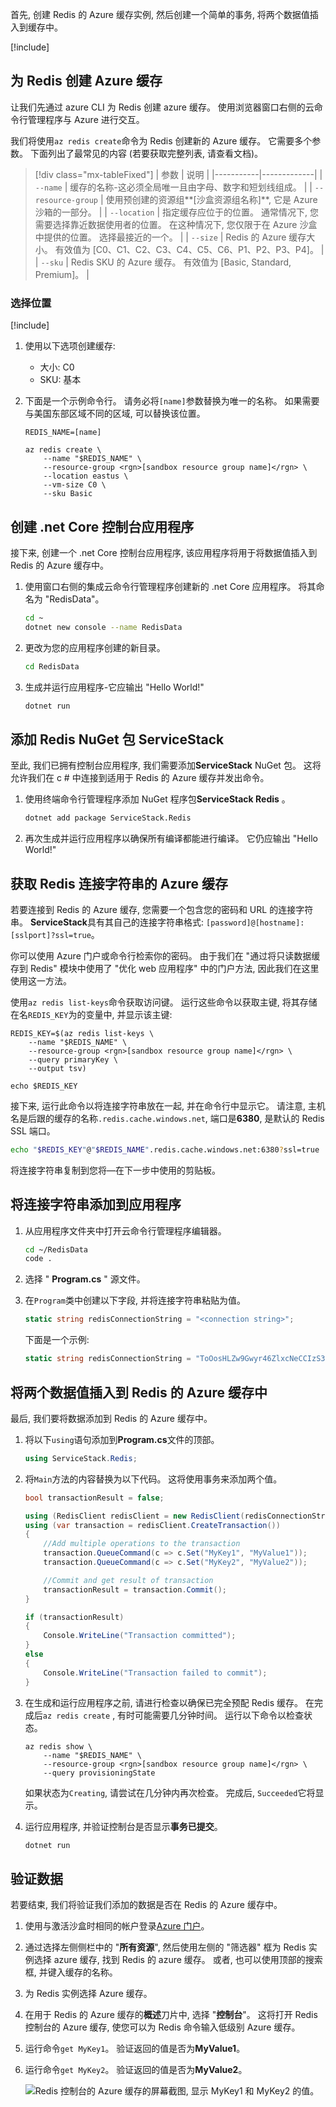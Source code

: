 首先, 创建 Redis 的 Azure 缓存实例, 然后创建一个简单的事务, 将两个数据值插入到缓存中。

<!-- Activate the sandbox -->
[!include[](../../../includes/azure-sandbox-activate.md)]

## <a name="create-an-azure-cache-for-redis"></a>为 Redis 创建 Azure 缓存

让我们先通过 azure CLI 为 Redis 创建 azure 缓存。 使用浏览器窗口右侧的云命令行管理程序与 Azure 进行交互。

我们将使用`az redis create`命令为 Redis 创建新的 Azure 缓存。 它需要多个参数。 下面列出了最常见的内容 (若要获取完整列表, 请查看文档)。

> [!div class="mx-tableFixed"]
> | 参数 | 说明 |
> |-----------|-------------|
> | `--name`    | 缓存的名称-这必须全局唯一且由字母、数字和短划线组成。 |
> | `--resource-group` | 使用预创建的资源组**<rgn>[沙盒资源组名称]</rgn>**, 它是 Azure 沙箱的一部分。 |
> | `--location` | 指定缓存应位于的位置。 通常情况下, 您需要选择靠近数据使用者的位置。 在这种情况下, 您仅限于在 Azure 沙盒中提供的位置。 选择最接近的一个。 |
> | `--size` | Redis 的 Azure 缓存大小。 有效值为 [C0、C1、C2、C3、C4、C5、C6、P1、P2、P3、P4]。 |
> | `--sku` | Redis SKU 的 Azure 缓存。 有效值为 [Basic, Standard, Premium]。 |

### <a name="select-a-location"></a>选择位置
<!-- Resource selection -->
[!include[](../../../includes/azure-sandbox-regions-first-mention-note.md)]

1. 使用以下选项创建缓存:
    - 大小: C0
    - SKU: 基本

1. 下面是一个示例命令行。 请务必将`[name]`参数替换为唯一的名称。 如果需要与美国东部区域不同的区域, 可以替换该位置。

    ```azurecli
    REDIS_NAME=[name]

    az redis create \
        --name "$REDIS_NAME" \
        --resource-group <rgn>[sandbox resource group name]</rgn> \
        --location eastus \
        --vm-size C0 \
        --sku Basic
    ```

## <a name="create-a-net-core-console-application"></a>创建 .net Core 控制台应用程序

接下来, 创建一个 .net Core 控制台应用程序, 该应用程序将用于将数据值插入到 Redis 的 Azure 缓存中。

1. 使用窗口右侧的集成云命令行管理程序创建新的 .net Core 应用程序。 将其命名为 "RedisData"。

    ```bash
    cd ~
    dotnet new console --name RedisData
    ```

1. 更改为您的应用程序创建的新目录。

    ```bash
    cd RedisData
    ```

1. 生成并运行应用程序-它应输出 "Hello World!"

    ```bash
    dotnet run
    ```

## <a name="add-the-servicestackredis-nuget-package"></a>添加 Redis NuGet 包 ServiceStack

至此, 我们已拥有控制台应用程序, 我们需要添加**ServiceStack** NuGet 包。 这将允许我们在 c # 中连接到适用于 Redis 的 Azure 缓存并发出命令。

1. 使用终端命令行管理程序添加 NuGet 程序包**ServiceStack Redis** 。

    ```bash
    dotnet add package ServiceStack.Redis
    ```

1. 再次生成并运行应用程序以确保所有编译都能进行编译。 它仍应输出 "Hello World!"

## <a name="get-your-azure-cache-for-redis-connection-string"></a>获取 Redis 连接字符串的 Azure 缓存

若要连接到 Redis 的 Azure 缓存, 您需要一个包含您的密码和 URL 的连接字符串。 **ServiceStack**具有其自己的连接字符串格式: `[password]@[hostname]:[sslport]?ssl=true`。

你可以使用 Azure 门户或命令行检索你的密码。 由于我们在 "通过将只读数据缓存到 Redis" 模块中使用了 "优化 web 应用程序" 中的门户方法, 因此我们在这里使用这一方法。

使用`az redis list-keys`命令获取访问键。 运行这些命令以获取主键, 将其存储在名`REDIS_KEY`为的变量中, 并显示该主键:

```azurecli
REDIS_KEY=$(az redis list-keys \
    --name "$REDIS_NAME" \
    --resource-group <rgn>[sandbox resource group name]</rgn> \
    --query primaryKey \
    --output tsv)

echo $REDIS_KEY
```

接下来, 运行此命令以将连接字符串放在一起, 并在命令行中显示它。 请注意, 主机名是后跟的缓存的名称`.redis.cache.windows.net`, 端口是**6380**, 是默认的 Redis SSL 端口。

```bash
echo "$REDIS_KEY"@"$REDIS_NAME".redis.cache.windows.net:6380?ssl=true
```

将连接字符串复制到您将&mdash;在下一步中使用的剪贴板。

## <a name="add-the-connection-string-to-your-app"></a>将连接字符串添加到应用程序

1. 从应用程序文件夹中打开云命令行管理程序编辑器。

    ```bash
    cd ~/RedisData
    code .
    ```

1. 选择 " **Program.cs** " 源文件。

1. 在`Program`类中创建以下字段, 并将连接字符串粘贴为值。

    ```csharp
    static string redisConnectionString = "<connection string>";
    ```

    下面是一个示例:

    ```csharp
    static string redisConnectionString = "ToOosHLZw9Gwyr46ZlxcNeCCIzS35IBkEtwsCt1Xu4c=@myname.redis.cache.windows.net:6380?ssl=true";
    ```

## <a name="insert-two-data-values-into-your-azure-cache-for-redis"></a>将两个数据值插入到 Redis 的 Azure 缓存中

最后, 我们要将数据添加到 Redis 的 Azure 缓存中。

1. 将以下`using`语句添加到**Program.cs**文件的顶部。

    ```csharp
    using ServiceStack.Redis;
    ```

1. 将`Main`方法的内容替换为以下代码。 这将使用事务来添加两个值。

    ```csharp
    bool transactionResult = false;

    using (RedisClient redisClient = new RedisClient(redisConnectionString))
    using (var transaction = redisClient.CreateTransaction())
    {
        //Add multiple operations to the transaction
        transaction.QueueCommand(c => c.Set("MyKey1", "MyValue1"));
        transaction.QueueCommand(c => c.Set("MyKey2", "MyValue2"));

        //Commit and get result of transaction
        transactionResult = transaction.Commit();
    }

    if (transactionResult)
    {
        Console.WriteLine("Transaction committed");
    }
    else
    {
        Console.WriteLine("Transaction failed to commit");
    }
    ```

1. 在生成和运行应用程序之前, 请进行检查以确保已完全预配 Redis 缓存。 在完成后`az redis create` , 有时可能需要几分钟时间。 运行以下命令以检查状态。

    ```azurecli
    az redis show \
        --name "$REDIS_NAME" \
        --resource-group <rgn>[sandbox resource group name]</rgn> \
        --query provisioningState
    ```

    如果状态为`Creating`, 请尝试在几分钟内再次检查。 完成后, `Succeeded`它将显示。

1. 运行应用程序, 并验证控制台是否显示**事务已提交**。

    ```bash
    dotnet run
    ```

## <a name="verify-your-data"></a>验证数据

若要结束, 我们将验证我们添加的数据是否在 Redis 的 Azure 缓存中。

1. 使用与激活沙盒时相同的帐户登录[Azure 门户](https://portal.azure.com/learn.docs.microsoft.com?azure-portal=true)。

1. 通过选择左侧侧栏中的 "**所有资源**", 然后使用左侧的 "筛选器" 框为 Redis 实例选择 azure 缓存, 找到 Redis 的 azure 缓存。 或者, 也可以使用顶部的搜索框, 并键入缓存的名称。

1. 为 Redis 实例选择 Azure 缓存。

1. 在用于 Redis 的 Azure 缓存的**概述**刀片中, 选择 "**控制台**"。 这将打开 Redis 控制台的 Azure 缓存, 使您可以为 Redis 命令输入低级别 Azure 缓存。

1. 运行命令`get MyKey1`。 验证返回的值是否为**MyValue1**。

1. 运行命令`get MyKey2`。 验证返回的值是否为**MyValue2**。

    ![Redis 控制台的 Azure 缓存的屏幕截图, 显示 MyKey1 和 MyKey2 的值。](../media/4-redis-console.png)